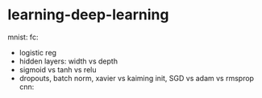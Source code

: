 # learning-deep-learning

mnist:
fc:
- logistic reg
- hidden layers: width vs depth
- sigmoid vs tanh vs relu
- dropouts, batch norm, xavier vs kaiming init, SGD vs adam vs rmsprop
cnn:
